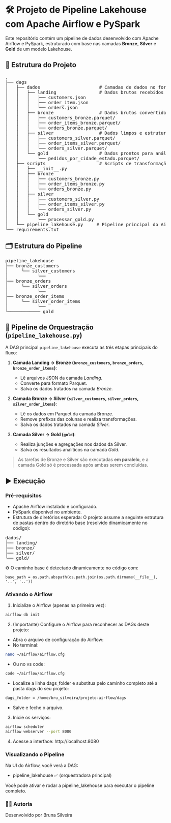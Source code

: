 # 🛠️ Projeto de Pipeline Lakehouse com Apache Airflow e PySpark

Este repositório contém um pipeline de dados desenvolvido com Apache Airflow e PySpark, estruturado com base nas camadas **Bronze**, **Silver** e **Gold** de um modelo Lakehouse.

## 📁 Estrutura do Projeto

<pre>
.
├── dags
│   ├── dados                      # Camadas de dados no formato Data Lakehouse
│   │   ├── landing                # Dados brutos recebidos (JSON)
│   │   │   ├── customers.json
│   │   │   ├── order_item.json
│   │   │   └── orders.json
│   │   ├── bronze                 # Dados brutos convertidos para Parquet
│   │   │   ├── customers_bronze.parquet/
│   │   │   ├── order_items_bronze.parquet/
│   │   │   └── orders_bronze.parquet/
│   │   ├── silver                 # Dados limpos e estruturados
│   │   │   ├── customers_silver.parquet/
│   │   │   ├── order_items_silver.parquet/
│   │   │   └── orders_silver.parquet/
│   │   └── gold                   # Dados prontos para análise e dashboards
│   │       └── pedidos_por_cidade_estado.parquet/
│   ├── scripts                    # Scripts de transformação por camada
│   │   ├── __init__.py
│   │   ├── bronze
│   │   │   ├── customers_bronze.py
│   │   │   ├── order_items_bronze.py
│   │   │   └── orders_bronze.py
│   │   ├── silver
│   │   │   ├── customers_silver.py
│   │   │   ├── order_items_silver.py
│   │   │   └── orders_silver.py
│   │   └── gold
│   │       └── processar_gold.py
│   └── pipeline_lakehouse.py     # Pipeline principal do Airflow
└── requirements.txt
</pre>

## 🗂️ Estrutura do Pipeline

<pre>
pipeline_lakehouse
├── bronze_customers
│     └── silver_customers
│           └──
├── bronze_orders
│     └── silver_orders
│           └──
├── bronze_order_items
│     └── silver_order_items
│           └──
└──────────── gold
</pre>

## 🔄 Pipeline de Orquestração (`pipeline_lakehouse.py`)

A DAG principal `pipeline_lakehouse` executa as três etapas principais do fluxo:

1. **Camada Landing → Bronze (`bronze_customers`, `bronze_orders`, `bronze_order_items`)**:  
   - Lê arquivos JSON da camada *Landing*.
   - Converte para formato Parquet.
   - Salva os dados tratados na camada *Bronze*.

2. **Camada Bronze → Silver (`silver_customers`, `silver_orders`, `silver_order_items`)**:  
   - Lê os dados em Parquet da camada Bronze.
   - Remove prefixos das colunas e realiza transformações.
   - Salva os dados tratados na camada *Silver*.

3. **Camada Silver → Gold (`gold`)**:  
   - Realiza junções e agregações nos dados da Silver.
   - Salva os resultados analíticos na camada *Gold*.

> As tarefas de Bronze e Silver são executadas **em paralelo**, e a camada Gold só é processada após ambas serem concluídas.


## ▶️ Execução

### Pré-requisitos

- Apache Airflow instalado e configurado.
- PySpark disponível no ambiente.
- Estrutura de diretórios esperada:
O projeto assume a seguinte estrutura de pastas dentro do diretório base (resolvido dinamicamente no código):

<pre>
dados/
├── landing/
├── bronze/
├── silver/
└── gold/
</pre>

⚙️ O caminho base é detectado dinamicamente no código com:
```
base_path = os.path.abspath(os.path.join(os.path.dirname(__file__), '..', '..'))
```

### Ativando o Airflow

1. Inicialize o Airflow (apenas na primeira vez):
```bash
airflow db init
```
2. (Importante) Configure o Airflow para reconhecer as DAGs deste projeto:
* Abra o arquivo de configuração do Airflow:
* No terminal:
```bash
nano ~/airflow/airflow.cfg
```
* Ou no vs code:
```bash
code ~/airflow/airflow.cfg
```
* Localize a linha dags_folder e substitua pelo caminho completo até a pasta dags do seu projeto:
```bash
dags_folder = /home/bru_silveira/projeto-airflow/dags
```
* Salve e feche o arquivo.
3. Inicie os serviços:
```bash
airflow scheduler
airflow webserver --port 8080
```
4. Acesse a interface: http://localhost:8080

### Visualizando o Pipeline

Na UI do Airflow, você verá a DAG:

- pipeline_lakehouse ✅ (orquestradora principal)

Você pode ativar e rodar a pipeline_lakehouse para executar o pipeline completo.

### 👩‍💻 Autoria
Desenvolvido por Bruna Silveira
